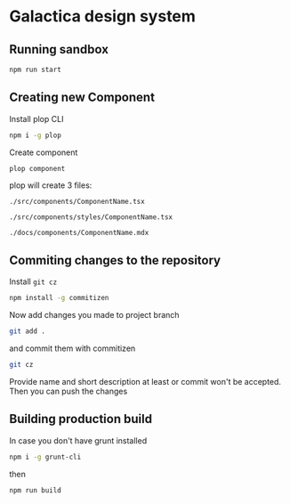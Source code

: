 # Galactica design system

## Running sandbox

```sh
npm run start
```

## Creating new Component

Install plop CLI 

```sh
npm i -g plop
```

Create component

```sh
plop component
```

plop will create 3 files:

`./src/components/ComponentName.tsx`

`./src/components/styles/ComponentName.tsx`

`./docs/components/ComponentName.mdx`

## Commiting changes to the repository

Install `git cz`

```sh
npm install -g commitizen
```

Now add changes you made to project branch
```sh
git add .
```

and commit them with commitizen

```sh
git cz
```

Provide name and short description at least or commit won't be accepted. Then you can push the changes

## Building production build


In case you don't have grunt installed

```sh
npm i -g grunt-cli
```

then

```
npm run build
```


